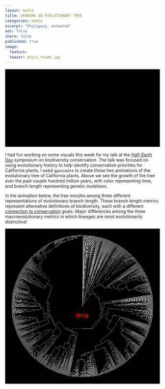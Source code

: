 ```yaml
---
layout: media
title: GROWING AN EVOLUTIONARY TREE 
categories: media
excerpt: "Phylogeny, animated"
ads: false
share: false
published: true
image:
  feature:
  teaser: phylo_thumb.jpg 
---
```


![tree growing](/images/tree_growing.gif)

I had fun working on some visuals this week for my talk at the [Half-Earth Day](https://www.half-earthproject.org/half-earth-day-2019/) symposium on biodiversity conservation. The talk was focused on using evolutionary history to help identify conservation priorities for California plants. I used `gganimate` to create these two animations of the evolutionary tree of California plants. Above we see the growth of the tree over the past couple hundred million years, with color representing time, and branch length representing genetic mutations.

In the animation below, the tree morphs among three different representations of evolutionary branch length. These branch length metrics represent alternative definitions of biodiversity, each with a different [connection to conservation](https://doi.org/10.1098/rstb.2017.0397) goals. Major differences among the three macroevolutionary metrics in which lineages are most evolutionarily distinctive!

![tree metrics](/images/tree_metrics.gif)